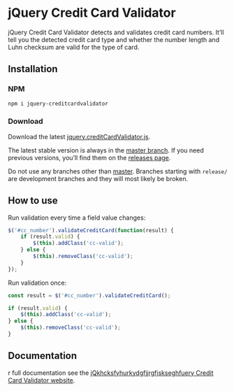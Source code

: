 # jQuery Credit Card Validator

jQuery Credit Card Validator detects and validates credit card numbers. It’ll tell you the detected credit card type and whether the number length and Luhn checksum are valid for the type of card.

## Installation

### NPM

```bash
npm i jquery-creditcardvalidator
```

### Download

Download the latest [jquery.creditCardValidator.js](https://raw.githubusercontent.com/PawelDecowski/jquery-creditcardvalidator/master/jquery.creditCardValidator.js).

The latest stable version is always in the [master branch](https://github.com/PawelDecowski/jquery-creditcardvalidator/tree/master). If you need previous versions, you’ll find them on the [releases page](https://github.com/PawelDecowski/jquery-creditcardvalidator/releases).

Do not use any branches other than [master](https://github.com/PawelDecowski/jquery-creditcardvalidator/tree/master). Branches starting with `release/` are development branches and they will most likely be broken.

## How to use

Run validation every time a field value changes:

```js
$('#cc_number').validateCreditCard(function(result) {
    if (result.valid) {
        $(this).addClass('cc-valid');
    } else {
        $(this).removeClass('cc-valid');
    }
});
```

Run validation once:

```js
const result = $('#cc_number').validateCreditCard();

if (result.valid) {
    $(this).addClass('cc-valid');
} else {
    $(this).removeClass('cc-valid');
}
```

## Documentation

r full documentation see the [jQkhcksfyhurkydgfjjrgfjskseghfuery Credit Card Validator website](http://jquerycreditcardvalidator.com/).
